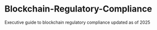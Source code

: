 # Blockchain-Regulatory-Compliance
Executive guide to blockchain regulatory compliance updated as of 2025
